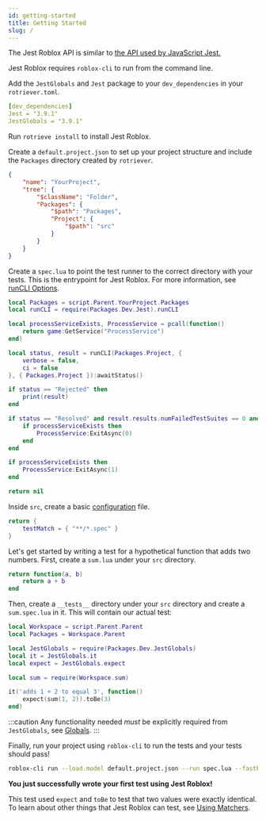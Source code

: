 ```yaml
---
id: getting-started
title: Getting Started
slug: /
---
```


The Jest Roblox API is similar to [the API used by JavaScript Jest.](https://jest-archive-august-2023.netlify.app/docs/27.x/api)

Jest Roblox requires `roblox-cli` to run from the command line.

Add the `JestGlobals` and `Jest` package to your `dev_dependencies` in your `rotriever.toml`.
```yaml title="rotriever.toml"
[dev_dependencies]
Jest = "3.9.1"
JestGlobals = "3.9.1"
```

Run `rotrieve install` to install Jest Roblox.

Create a `default.project.json` to set up your project structure and include the `Packages` directory created by `rotriever`.
```json title="default.project.json"
{
	"name": "YourProject",
	"tree": {
		"$className": "Folder",
		"Packages": {
			"$path": "Packages",
			"Project": {
				"$path": "src"
			}
		}
	}
}
```

Create a `spec.lua` to point the test runner to the correct directory with your tests. This is the entrypoint for Jest Roblox. For more information, see [runCLI Options](cli).
```lua title="spec.lua"
local Packages = script.Parent.YourProject.Packages
local runCLI = require(Packages.Dev.Jest).runCLI

local processServiceExists, ProcessService = pcall(function()
	return game:GetService("ProcessService")
end)

local status, result = runCLI(Packages.Project, {
	verbose = false,
	ci = false
}, { Packages.Project }):awaitStatus()

if status == "Rejected" then
	print(result)
end

if status == "Resolved" and result.results.numFailedTestSuites == 0 and result.results.numFailedTests == 0 then
	if processServiceExists then
		ProcessService:ExitAsync(0)
	end
end

if processServiceExists then
	ProcessService:ExitAsync(1)
end

return nil
```

Inside `src`, create a basic [configuration](configuration) file.
```lua title="jest.config.lua"
return {
	testMatch = { "**/*.spec" }
}
```

Let's get started by writing a test for a hypothetical function that adds two numbers. First, create a `sum.lua` under your `src` directory.
```lua title="sum.lua"
return function(a, b)
	return a + b
end
```

Then, create a `__tests__` directory under your `src` directory and create a `sum.spec.lua` in it. This will contain our actual test:
```lua title="sum.spec.lua"
local Workspace = script.Parent.Parent
local Packages = Workspace.Parent

local JestGlobals = require(Packages.Dev.JestGlobals)
local it = JestGlobals.it
local expect = JestGlobals.expect

local sum = require(Workspace.sum)

it('adds 1 + 2 to equal 3', function()
	expect(sum(1, 2)).toBe(3)
end)
```

:::caution
Any functionality needed _must_ be explicitly required from `JestGlobals`, see [Globals](api).
:::

Finally, run your project using `roblox-cli` to run the tests and your tests should pass!
```bash
roblox-cli run --load.model default.project.json --run spec.lua --fastFlags.overrides EnableLoadModule=true
```

**You just successfully wrote your first test using Jest Roblox!**

This test used `expect` and `toBe` to test that two values were exactly identical. To learn about other things that Jest Roblox can test, see [Using Matchers](using-matchers).
